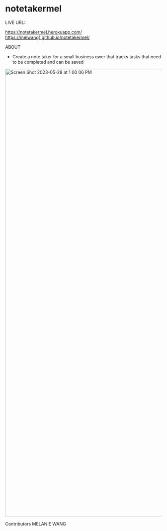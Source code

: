 # notetakermel

LIVE URL:

https://notetakermel.herokuapp.com/
https://melwang1.github.io/notetakermel/

ABOUT
- Create a note taker for a small business ower that tracks tasks that need to be completed and can be saved

<img width="1440" alt="Screen Shot 2023-05-28 at 1 00 06 PM" src="https://github.com/melwang1/notetakermel/assets/126200765/48cb1749-4a1e-4f73-8478-d9b28fcec4c0">

Contributors
MELANIE WANG
